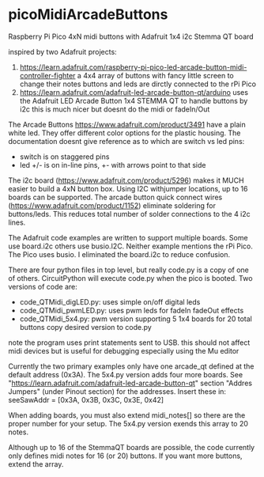 # picoMidiArcadeButtons
Raspberry Pi Pico 4xN midi buttons with Adafruit 1x4 i2c Stemma QT board

inspired by two Adafruit projects:
1) https://learn.adafruit.com/raspberry-pi-pico-led-arcade-button-midi-controller-fighter
   a 4x4 array of buttons with fancy little screen to change their notes
   buttons and leds are dirctly connected to the rPi Pico
2) https://learn.adafruit.com/adafruit-led-arcade-button-qt/arduino
   uses the Adafruit LED Arcade Button 1x4 STEMMA QT to handle buttons by i2c
   this is much nicer but doesnt do the midi or fadeIn/Out
   
The Arcade Buttons https://www.adafruit.com/product/3491 have a plain white led. They offer different color options for the plastic housing. The documentation doesnt give reference as to which are switch vs led pins:
 * switch is on staggered pins
 * led +/- is on in-line pins, +- with arrows point to that side

The i2c board (https://www.adafruit.com/product/5296) makes it MUCH easier to build a 4xN button box. Using I2C withjumper locations, up to 16 boards can be supported.  The arcade button quick connect wires (https://www.adafruit.com/product/1152) eliminate soldering for buttons/leds.  This reduces total number of solder connections to the 4 i2c lines.

The Adafruit code examples are written to support multiple boards. Some use board.i2c others use busio.I2C. Neither example mentions the rPi Pico.  The Pico uses busio.  I eliminated the board.i2c to reduce confusion.

There are four python files in top level, but really code.py is a copy of one of others. CircuitPython will execute code.py when the pico is booted.  Two versions of code are:
 * code_QTMidi_digLED.py: uses simple on/off digital leds
 * code_QTMidi_pwmLED.py: uses pwm leds for fadeIn fadeOut effects
 * code_QTMidi_5x4.py: pwm version supporting 5 1x4 boards for 20 total buttons
copy desired version to code.py

note the program uses print statements sent to USB.
this should not affect midi devices but is useful for debugging
especially using the Mu editor

Currently the two primary examples only have one arcade_qt defined at the default address (0x3A). The 5x4.py version adds four more boards. See  "https://learn.adafruit.com/adafruit-led-arcade-button-qt" section "Addres Jumpers" (under Pinout section) for the addresses.  Insert these in:
   seeSawAddr = [0x3A, 0x3B, 0x3C, 0x3E, 0x42]  

When adding boards, you must also extend midi_notes[] so there are the proper number for your setup.  The 5x4.py version exends this array to 20 notes.

Although up to 16 of the StemmaQT boards are possible, the code currently only defines midi notes for 16 (or 20) buttons.  If you want more buttons, extend the array.

